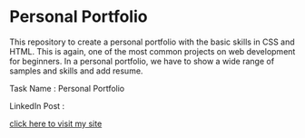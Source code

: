 # Personal Portfolio

This repository to create a personal portfolio with the basic skills in CSS and HTML. This is again, one of the most common projects on web development for beginners. In a personal portfolio, we have to show a wide range of samples and skills and add resume.

Task Name : Personal Portfolio

LinkedIn Post : 

[click here to visit my site](https://kunalchaudhari05.github.io/)
